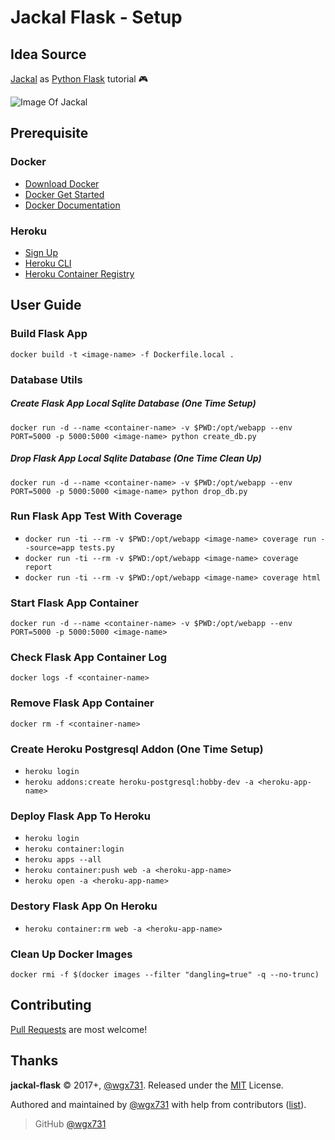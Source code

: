 Jackal Flask - Setup
========================

## Idea Source

[Jackal](https://en.wikipedia.org/wiki/Jackal_(video_game)) as [Python Flask](http://flask.pocoo.org) tutorial :video_game:

![Image Of Jackal](https://upload.wikimedia.org/wikipedia/zh/7/70/Jackal.png)

## Prerequisite

### Docker

* [Download Docker](https://www.docker.com/community-edition#/download)
* [Docker Get Started](https://docs.docker.com/get-started)
* [Docker Documentation](https://docs.docker.com)

### Heroku

* [Sign Up](https://www.heroku.com)
* [Heroku CLI](https://devcenter.heroku.com/articles/heroku-cli)
* [Heroku Container Registry](https://devcenter.heroku.com/articles/container-registry-and-runtime)

## User Guide

### Build Flask App

`docker build -t <image-name> -f Dockerfile.local .`

### Database Utils

##### Create Flask App Local Sqlite Database (One Time Setup)

`docker run -d --name <container-name> -v $PWD:/opt/webapp --env PORT=5000 -p 5000:5000 <image-name> python create_db.py`

##### Drop Flask App Local Sqlite Database (One Time Clean Up)

`docker run -d --name <container-name> -v $PWD:/opt/webapp --env PORT=5000 -p 5000:5000 <image-name> python drop_db.py`

### Run Flask App Test With Coverage

* `docker run -ti --rm -v $PWD:/opt/webapp <image-name> coverage run --source=app tests.py`
* `docker run -ti --rm -v $PWD:/opt/webapp <image-name> coverage report`
* `docker run -ti --rm -v $PWD:/opt/webapp <image-name> coverage html`

### Start Flask App Container

`docker run -d --name <container-name> -v $PWD:/opt/webapp --env PORT=5000 -p 5000:5000 <image-name>`

### Check Flask App Container Log

`docker logs -f <container-name>`

### Remove Flask App Container

`docker rm -f <container-name>`

### Create Heroku Postgresql Addon (One Time Setup)

* `heroku login`
* `heroku addons:create heroku-postgresql:hobby-dev -a <heroku-app-name>`

### Deploy Flask App To Heroku

* `heroku login`
* `heroku container:login`
* `heroku apps --all`
* `heroku container:push web -a <heroku-app-name>`
* `heroku open -a <heroku-app-name>`

### Destory Flask App On Heroku

* `heroku container:rm web -a <heroku-app-name>`

### Clean Up Docker Images

`docker rmi -f $(docker images --filter "dangling=true" -q --no-trunc)`

## Contributing

[Pull Requests](https://github.com/wgx731/jackal-flask/pulls) are most welcome!

## Thanks

**jackal-flask** © 2017+, [@wgx731]. Released under the [MIT](https://github.com/wgx731/jackal-flask/blob/master/LICENSE) License.

Authored and maintained by [@wgx731] with help from contributors ([list][contributors]).

> GitHub [@wgx731]

[@wgx731]: https://github.com/wgx731
[contributors]: https://github.com/wgx731/jackal-flask/contributors

